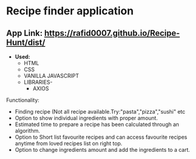 # Recipe finder application
## **App Link:** <https://rafid0007.github.io/Recipe-Hunt/dist/>

* **Used:**
  * HTML
  * CSS
  * VANILLA JAVASCRIPT
  * LIBRARIES-
    * AXIOS

Functionality:
* Finding recipe (Not all recipe available.Try:"pasta","pizza","sushi" etc
* Option to show individual ingredients with proper amount.
* Estimated time to prepare a recipe has been calculated through an algorithm.
* Option to Short list favourite recipes and can access favourite recipes anytime from loved recipes list on right top.
* Option to change ingredients amount and add the ingredients to a cart.
